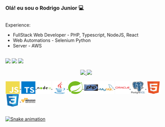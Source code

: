 ### Olá! eu sou o Rodrigo Junior 💻 ###
##
Experience:
 - FullStack Web Developer - PHP, Typescript, NodeJS, React
 - Web Automations - Selenium Python
 - Server - AWS
 
<br>
<div>
 <a href="https://www.instagram.com/rodrigo_juniorj/" target="_blank"><img src="https://img.shields.io/badge/-Instagram-%23E4405F?style=for-the-badge&logo=instagram&logoColor=white" target="_blank"></a>
  <a href="https://www.linkedin.com/in/rodrigo-tavares-franco-junior-3a0059192/" target="_blank"><img src="https://img.shields.io/badge/-LinkedIn-%230077B5?style=for-the-badge&logo=linkedin&logoColor=white" target="_blank"></a> 
  <a href = "mailto:rodrigotavaresfranco@gmail.com"><img src="https://img.shields.io/badge/-Gmail-%23333?style=for-the-badge&logo=gmail&logoColor=white" target="_blank"></a>
</div>
<br>



<div align="center">
  <a href="https://github.com/Rodrigojuniorj">
  <img height="180em" src="https://github-readme-stats.vercel.app/api?username=Rodrigojuniorj&show_icons=true&theme=dracula&include_all_commits=true&count_private=true"/>
  <img height="180em" src="https://github-readme-stats.vercel.app/api/top-langs/?username=Rodrigojuniorj&layout=compact&langs_count=7&theme=dracula"/>
</div>

</div>
<div style="display: inline_block"><br> 
   <!-- Main BACKEND advanced -->
  <img align="center" alt="Rodrigo-Js" height="40" width="45" src="https://raw.githubusercontent.com/devicons/devicon/master/icons/javascript/javascript-plain.svg">
  <img align="center" alt="Rodrigo-Ts" height="40" width="45" src="https://raw.githubusercontent.com/devicons/devicon/master/icons/typescript/typescript-plain.svg">
  <img align="center" alt="Rodrigo-Node" height="40" width="45" src="https://github.com/devicons/devicon/blob/master/icons/nodejs/nodejs-original-wordmark.svg"/> 
  <img align="center" alt="Rodrigo-Java" height="40" width="45" src="https://github.com/devicons/devicon/blob/master/icons/java/java-original.svg"/>
  <img align="center" alt="Rodrigo-Spring" height="40" width="45" src="https://github.com/devicons/devicon/blob/master/icons/spring/spring-original.svg"/>
  <img align="center" alt="Rodrigo-PHP" height="40" width="45" src="https://github.com/devicons/devicon/blob/master/icons/php/php-original.svg"/>
  <!-- Main DATABASE advanced -->
  <img align="center" alt="Rodrigo-MySQL" height="40" width="45" src="https://github.com/devicons/devicon/blob/master/icons/mysql/mysql-original-wordmark.svg"/> 
  <img align="center" alt="Rodrigo-Oracle" height="40" width="45" src="https://github.com/devicons/devicon/blob/master/icons/oracle/oracle-original.svg"/> 
  <img align="center" alt="Rodrigo-Pst" height="40" width="45" src="https://github.com/devicons/devicon/blob/master/icons/postgresql/postgresql-original-wordmark.svg"/> 
  <!-- Main FRONTEND advanced -->
  <img align="center" alt="Rodrigo-HTML" height="40" width="45" src="https://raw.githubusercontent.com/devicons/devicon/master/icons/html5/html5-original.svg">
  <img align="center" alt="Rodrigo-CSS" height="40" width="45" src="https://raw.githubusercontent.com/devicons/devicon/master/icons/css3/css3-original.svg">
  <!-- INFRA -->
  <img align="center" alt="Rodrigo-AWS" height="40" width="45" src="https://github.com/devicons/devicon/blob/master/icons/amazonwebservices/amazonwebservices-original-wordmark.svg"/>
</div>

##

<div> 
  
 
![Snake animation](https://github.com/Rodrigojuniorj/Rodrigojuniorj/blob/output/github-contribution-grid-snake.svg)
 
</div>
